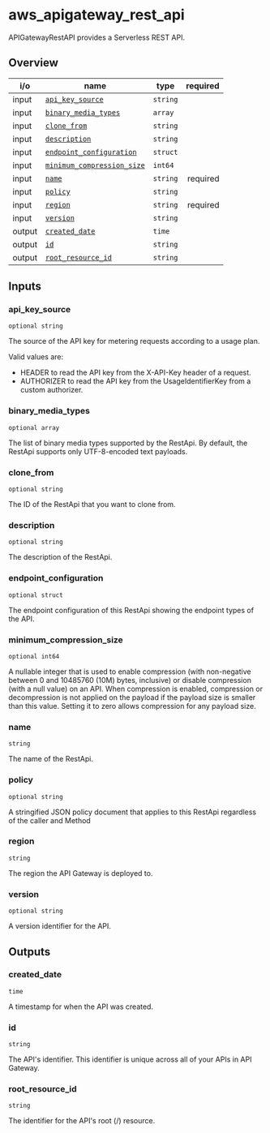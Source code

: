 <!-- This file was generated by structdoc. DO NOT EDIT. -->
<!-- For changes modify apigateway_rest_api.go instead. -->

# aws_apigateway_rest_api

APIGatewayRestAPI provides a Serverless REST API.

## Overview

| i/o | name | type | required |
| --- | ---- | ---- | -------: |
| input | [`api_key_source`](#api_key_source) | `string` |  |
| input | [`binary_media_types`](#binary_media_types) | `array` |  |
| input | [`clone_from`](#clone_from) | `string` |  |
| input | [`description`](#description) | `string` |  |
| input | [`endpoint_configuration`](#endpoint_configuration) | `struct` |  |
| input | [`minimum_compression_size`](#minimum_compression_size) | `int64` |  |
| input | [`name`](#name) | `string` | required |
| input | [`policy`](#policy) | `string` |  |
| input | [`region`](#region) | `string` | required |
| input | [`version`](#version) | `string` |  |
| output | [`created_date`](#created_date) | `time` ||
| output | [`id`](#id) | `string` ||
| output | [`root_resource_id`](#root_resource_id) | `string` ||


## Inputs

### api_key_source

`optional string`

The source of the API key for metering requests according to a usage plan.

Valid values are:
- HEADER to read the API key from the X-API-Key header of a request.
- AUTHORIZER to read the API key from the UsageIdentifierKey from a custom
  authorizer.

### binary_media_types

`optional array`

The list of binary media types supported by the RestApi.
By default, the RestApi supports only UTF-8-encoded text payloads.

### clone_from

`optional string`

The ID of the RestApi that you want to clone from.

### description

`optional string`

The description of the RestApi.

### endpoint_configuration

`optional struct`

The endpoint configuration of this RestApi showing the endpoint types of
the API.

### minimum_compression_size

`optional int64`

A nullable integer that is used to enable compression (with non-negative
between 0 and 10485760 (10M) bytes, inclusive) or disable compression (with
a null value) on an API. When compression is enabled, compression or decompression
is not applied on the payload if the payload size is smaller than this value.
Setting it to zero allows compression for any payload size.

### name

`string`

The name of the RestApi.

### policy

`optional string`

A stringified JSON policy document that applies to this RestApi regardless
of the caller and Method

### region

`string`

The region the API Gateway is deployed to.

### version

`optional string`

A version identifier for the API.

## Outputs

### created_date

`time`

A timestamp for when the API was created.
### id

`string`

The API's identifier. This identifier is unique across all of your APIs in
API Gateway.
### root_resource_id

`string`

The identifier for the API's root (/) resource.
